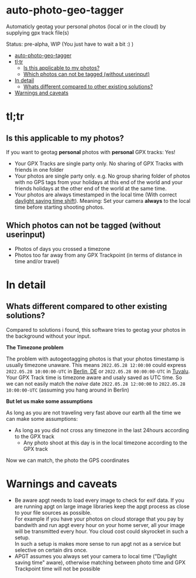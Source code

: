 # auto-photo-geo-tagger
Automaticly geotag your personal photos (local or in the cloud) by supplying gpx track file(s)

Status: pre-alpha, WIP (You just have to wait a bit :) )

- [auto-photo-geo-tagger](#auto-photo-geo-tagger)
- [tl;tr](#tltr)
  - [Is this applicable to my photos?](#is-this-applicable-to-my-photos)
  - [Which photos can not be tagged (without userinput)](#which-photos-can-not-be-tagged-without-userinput)
- [In detail](#in-detail)
  - [Whats different compared to other existing solutions?](#whats-different-compared-to-other-existing-solutions)
- [Warnings and caveats](#warnings-and-caveats)

# tl;tr

## Is this applicable to my photos? 

If you want to geotag **personal** photos with **personal** GPX tracks: Yes!

* Your GPX Tracks are single party only. No sharing of GPX Tracks with friends in one folder
* Your photos are single party only. e.g. No group sharing folder of photos with no GPS tags from your holidays at this end of the world and your friends holidays at the other end of the world at the same time.
* Your photos are always timestamped in the local time (With correct [daylight saving time shift](https://en.wikipedia.org/wiki/Daylight_saving_time)). Meaning: Set your camera **always** to the local time before starting shooting photos.

## Which photos can not be tagged (without userinput)

* Photos of days you crossed a timezone
* Photos too far away from any GPX Trackpoint (in terms of distance in time and/or travel)

# In detail

## Whats different compared to other existing solutions?

Compared to solutions i found, this software tries to geotag your photos in the background without your input.

**The Timezone problem**

The problem with autogeotagging photos is that your photos timestamp is usually timezone unaware. This means `2022.05.28 12:00:00` could express `2022.05.28 10:00:00-UTC` in [Berlin, DE](https://de.wikipedia.org/wiki/Berlin) or `2022.05.28 00:00:00-UTC` in [Tuvalu](https://de.wikipedia.org/wiki/Tuvalu). Your GPX Track time is timezone aware and usaly saved as UTC time. So we can not easily match the *naive* date `2022.05.28 12:00:00` to `2022.05.28 10:00:00-UTC` (assuming you hang around in Berlin)

**But let us make some assumptions**

As long as you are not traveling very fast above our earth all the time we can make some assumptions:

* As long as you did not cross any timezone in the last 24hours according to the GPX track
  * Any photo shoot at this day is in the local timezone according to the GPX track

Now we can match, the photo the GPS coordinates

# Warnings and caveats

* Be aware apgt needs to load every image to check for exif data. If you are running apgt on large image libraries keep the apgt process as close to your file sources as possible.  
For example if you have your photos on cloud storage that you pay by bandwith and run apgt every hour on your home server, all your image will be transmitted every hour. You cloud cost could skyrocket in such a setup.  
In such a setup is makes more sense to run apgt not as a service but selective on certain dirs once.
* APGT assumes you always set your camera to local time ("Daylight saving time" aware), otherwise matching between photo time and GPX Trackpoint time will not be possible
